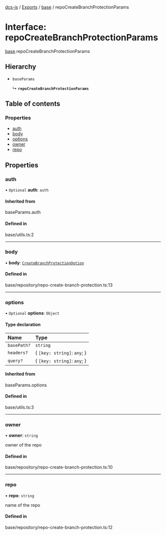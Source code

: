 [dcs-js](../README.md) / [Exports](../modules.md) / [base](../modules/base.md) / repoCreateBranchProtectionParams

# Interface: repoCreateBranchProtectionParams

[base](../modules/base.md).repoCreateBranchProtectionParams

## Hierarchy

- `baseParams`

  ↳ **`repoCreateBranchProtectionParams`**

## Table of contents

### Properties

- [auth](base.repoCreateBranchProtectionParams.md#auth)
- [body](base.repoCreateBranchProtectionParams.md#body)
- [options](base.repoCreateBranchProtectionParams.md#options)
- [owner](base.repoCreateBranchProtectionParams.md#owner)
- [repo](base.repoCreateBranchProtectionParams.md#repo)

## Properties

### <a id="auth" name="auth"></a> auth

• `Optional` **auth**: `auth`

#### Inherited from

baseParams.auth

#### Defined in

base/utils.ts:2

___

### <a id="body" name="body"></a> body

• **body**: [`CreateBranchProtectionOption`](base.CreateBranchProtectionOption.md)

#### Defined in

base/repository/repo-create-branch-protection.ts:13

___

### <a id="options" name="options"></a> options

• `Optional` **options**: `Object`

#### Type declaration

| Name | Type |
| :------ | :------ |
| `basePath?` | `string` |
| `headers?` | { `[key: string]`: `any`;  } |
| `query?` | { `[key: string]`: `any`;  } |

#### Inherited from

baseParams.options

#### Defined in

base/utils.ts:3

___

### <a id="owner" name="owner"></a> owner

• **owner**: `string`

owner of the repo

#### Defined in

base/repository/repo-create-branch-protection.ts:10

___

### <a id="repo" name="repo"></a> repo

• **repo**: `string`

name of the repo

#### Defined in

base/repository/repo-create-branch-protection.ts:12
